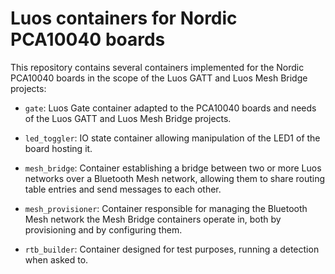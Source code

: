 # Luos containers for Nordic PCA10040 boards

This repository contains several containers implemented for the Nordic
PCA10040 boards in the scope of the Luos GATT and Luos Mesh Bridge
projects:

* `gate`: Luos Gate container adapted to the PCA10040 boards and needs
of the Luos GATT and Luos Mesh Bridge projects.

* `led_toggler`: IO state container allowing manipulation of the LED1
of the board hosting it.

* `mesh_bridge`: Container establishing a bridge between two or more
Luos networks over a Bluetooth Mesh network, allowing them to share
routing table entries and send messages to each other.

* `mesh_provisioner`: Container responsible for managing the Bluetooth
Mesh network the Mesh Bridge containers operate in, both by provisioning
and by configuring them.

* `rtb_builder`: Container designed for test purposes, running a
detection when asked to.

